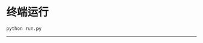# 终端运行

```shell
python run.py
```
*************************************************************************************************************************************************************************************************************************************************************************************************************************************************************************************************************************************************************************************************************************************************************************************************************************************************************************************************************************************************************************************************************************************************************************************************************************************************************